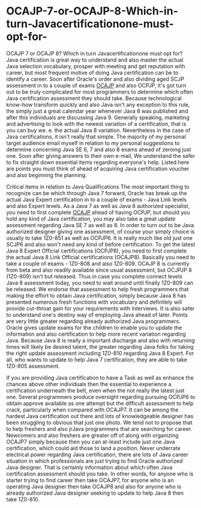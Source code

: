 # OCAJP-7-or-OCAJP-8-Which-in-turn-Javacertificationone-must-opt-for-
OCAJP 7 or OCAJP 8? Which in turn Javacertificationone must opt for?
Java certification is great way to understand and also master the actual Java selection vocabulary, prosper with meeting and get reputation with career, but most frequent motive of doing Java certification can be to identify a career. Soon after Oracle's order and also dividing aged SCJP assessment in to a couple of exams <a href="http://www.myexamcloud.com/onlineexam/viewStudyPlan.html?s=ui9zvVtdXPA=">OCAJP</a> and also OCPJP, it's got turn out to be truly complicated for most programmers to determine which often Java certification assessment they should take. Because technological know-how transform quickly and also Java isn't any exception to this rule, the simply just a great calendar year whenever Java 8 was published and after this individuals are discussing Java 9. Generally speaking, marketing and advertising to look with the newest variation of a certification, that is you can buy we. e. the actual Java 8 variation. Nevertheless in the case of Java certifications, it isn't really that simple. The majority of my personal target audience email myself in relation to my personal suggestions to determine concerning Java SE 6, 7 and also 8 exams ahead of zeroing just one. Soon after giving answers to their own e-mail, We understand the safer to fix straight down essential items regarding everyone's help. Listed here are points you must think of ahead of acquiring Java certification voucher and also beginning the planning.

Critical items in relation to Java Qualifications
The most important thing to recognize can be which through Java 7 forward, Oracle has break up the actual Java Expert certification in to a couple of exams - Java Link levels and also Expert levels. As a Java 7 as well as Java 8 authorized specialist, you need to first complete <a href="http://www.myexamcloud.com/onlineexam/viewStudyPlan.html?s=ui9zvVtdXPA=">OCAJP</a> ahead of having OCPJP, but should you hold any kind of Java certification, you may also take a great update assessment regarding Java SE 7 as well as 8.
In order to turn out to be Java authorized designer giving one assessment, of course your simply choice is usually to take 1Z0-851 as well as OCPJP6. It is really much like old just one SCJP6 and also won't need any kind of before certification.
To get the latest Java 8 Expert Official certifications (OCPJP8), you need to first complete the actual Java 8 Link Official certifications (OCAJP8). Basically you need to take a couple of exams - 1Z0-808 and also 1Z0-809. OCAJP 8 is currently from beta and also readily available since usual assessment, but OCJPJP 8 (1Z0-809) isn't but released. Thus in case you complete connect levels Java 8 assessment today, you need to wait around until finally 1Z0-809 can be released. We endorse that assessment to help fresh programmers that making the effort to obtain Java certification, simply because Java 8 has presented numerous fresh functions with vocabulary and definitely will provide cut-throat gain for your requirements with Interviews. It is also safer to understand one's destiny way of employing Java ahead of later.
Points are very little greater regarding already authorized Java programmers. Oracle gives update exams for the children to enable you to update the information and also certification to help more recent variation regarding Java. Because Java 8 is really a important discharge and also with returning times will likely be desired talent, the greater regarding Java folks for taking the right update assessment including 1Z0-810 regarding Java 8 Expert. For all, who wants to update to help Java 7 certification, they are able to take 1Z0-805 assessment.

If you are providing Java certification to have a Task as well as enhance the chances above other individuals then the essential to experience a certification underneath the belt, even when the not really the latest just one. Several programmers produce oversight regarding pursuing OCPJP6 to obtain approve available as one attempt but the difficult assessment to help crack, particularly when compared with OCAJP7. It can be among the hardest Java certification out there and lots of knowledgeable designer has been struggling to obvious that just one photo. We tend not to propose that to help freshers and also jrJava programmers that are searching for career. Newcomers and also freshers are greater off of along with organizing OCAJP7 simply because then you can at-least include just one Java certification, which could aid those to land a position. Never underrate electrical power regarding Java certification, there are lots of Java career situation in which professionals are just trying to find Oracle authorized Java designer.
That is certainly information about which often Java certification assessment should you take. In other words, for anyone who is starter trying to find career then take OCAJP7, for anyone who is an operating Java designer then take OCAJP8 and also for anyone who is already authorized Java designer seeking to update to help Java 8 then take 1Z0-810. 
